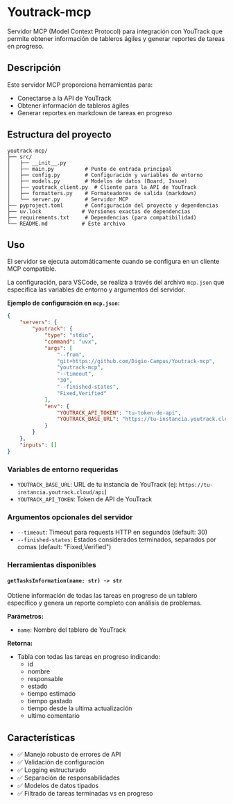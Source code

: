 # Youtrack-mcp

Servidor MCP (Model Context Protocol) para integración con YouTrack que permite obtener información de tableros ágiles y generar reportes de tareas en progreso.

## Descripción

Este servidor MCP proporciona herramientas para:
- Conectarse a la API de YouTrack
- Obtener información de tableros ágiles
- Generar reportes en markdown de tareas en progreso

## Estructura del proyecto

```
youtrack-mcp/
├── src/
│   ├── __init__.py
│   ├── main.py          # Punto de entrada principal  
│   ├── config.py        # Configuración y variables de entorno
│   ├── models.py        # Modelos de datos (Board, Issue)
│   ├── youtrack_client.py  # Cliente para la API de YouTrack
│   ├── formatters.py    # Formateadores de salida (markdown)
│   └── server.py        # Servidor MCP
├── pyproject.toml       # Configuración del proyecto y dependencias
├── uv.lock             # Versiones exactas de dependencias
├── requirements.txt     # Dependencias (para compatibilidad)
└── README.md           # Este archivo
```

## Uso

El servidor se ejecuta automáticamente cuando se configura en un cliente MCP compatible.

La configuración, para VSCode, se realiza a través del archivo `mcp.json` que especifica las variables de entorno y argumentos del servidor.

**Ejemplo de configuración en `mcp.json`:**

```json
{
    "servers": {
        "youtrack": {
            "type": "stdio",
            "command": "uvx",
            "args": [
                "--from",
                "git+https://github.com/Digio-Campus/Youtrack-mcp",
                "youtrack-mcp",
                "--timeout",
                "30",
                "--finished-states",
                "Fixed,Verified"
            ],
            "env": {
                "YOUTRACK_API_TOKEN": "tu-token-de-api",
                "YOUTRACK_BASE_URL": "https://tu-instancia.youtrack.cloud/api"
            }
        }
    },
    "inputs": []
}
```

### Variables de entorno requeridas

- `YOUTRACK_BASE_URL`: URL de tu instancia de YouTrack (ej: `https://tu-instancia.youtrack.cloud/api`)
- `YOUTRACK_API_TOKEN`: Token de API de YouTrack

### Argumentos opcionales del servidor

- `--timeout`: Timeout para requests HTTP en segundos (default: 30)
- `--finished-states`: Estados considerados terminados, separados por comas (default: "Fixed,Verified")

### Herramientas disponibles

#### `getTasksInformation(name: str) -> str`

Obtiene información de todas las tareas en progreso de un tablero específico y genera un reporte completo con análisis de problemas.

**Parámetros:**
- `name`: Nombre del tablero de YouTrack

**Retorna:**
- Tabla con todas las tareas en progreso indicando:
    - id
    - nombre
    - responsable
    - estado
    - tiempo estimado
    - tiempo gastado
    - tiempo desde la ultima actualización
    - ultimo comentario

## Características

- ✅ Manejo robusto de errores de API
- ✅ Validación de configuración
- ✅ Logging estructurado
- ✅ Separación de responsabilidades
- ✅ Modelos de datos tipados
- ✅ Filtrado de tareas terminadas vs en progreso

